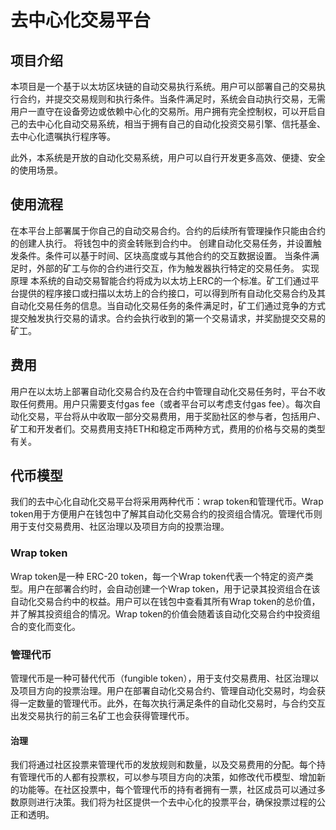 # 去中心化交易平台

## 项目介绍
本项目是一个基于以太坊区块链的自动交易执行系统。用户可以部署自己的交易执行合约，并提交交易规则和执行条件。当条件满足时，系统会自动执行交易，无需用户一直守在设备旁边或依赖中心化的交易所。用户拥有完全控制权，可以开启自己的去中心化自动交易系统，相当于拥有自己的自动化投资交易引擎、信托基金、去中心化遗嘱执行程序等。

此外，本系统是开放的自动化交易系统，用户可以自行开发更多高效、便捷、安全的使用场景。

## 使用流程
在本平台上部署属于你自己的自动交易合约。合约的后续所有管理操作只能由合约的创建人执行。
将钱包中的资金转账到合约中。
创建自动化交易任务，并设置触发条件。条件可以基于时间、区块高度或与其他合约的交互数据设置。
当条件满足时，外部的矿工与你的合约进行交互，作为触发器执行特定的交易任务。
实现原理
本系统的自动交易智能合约将成为以太坊上ERC的一个标准。矿工们通过平台提供的程序接口或扫描以太坊上的合约接口，可以得到所有自动化交易合约及其自动化交易任务的信息。当自动化交易任务的条件满足时，矿工们通过竞争的方式提交触发执行交易的请求。合约会执行收到的第一个交易请求，并奖励提交交易的矿工。

## 费用
用户在以太坊上部署自动化交易合约及在合约中管理自动化交易任务时，平台不收取任何费用。用户只需要支付gas fee（或者平台可以考虑支付gas fee）。每次自动化交易，平台将从中收取一部分交易费用，用于奖励社区的参与者，包括用户、矿工和开发者们。交易费用支持ETH和稳定币两种方式，费用的价格与交易的类型有关。

## 代币模型
我们的去中心化自动化交易平台将采用两种代币：wrap token和管理代币。Wrap token用于方便用户在钱包中了解其自动化交易合约的投资组合情况。管理代币则用于支付交易费用、社区治理以及项目方向的投票治理。

### Wrap token
Wrap token是一种 ERC-20 token，每一个Wrap token代表一个特定的资产类型。用户在部署合约时，会自动创建一个Wrap token，用于记录其投资组合在该自动化交易合约中的权益。用户可以在钱包中查看其所有Wrap token的总价值，并了解其投资组合的情况。Wrap token的价值会随着该自动化交易合约中投资组合的变化而变化。

### 管理代币
管理代币是一种可替代代币（fungible token），用于支付交易费用、社区治理以及项目方向的投票治理。用户在部署自动化交易合约、管理自动化交易时，均会获得一定数量的管理代币。此外，在每次执行满足条件的自动化交易时，与合约交互出发交易执行的前三名矿工也会获得管理代币。

#### 治理
我们将通过社区投票来管理代币的发放规则和数量，以及交易费用的分配。每个持有管理代币的人都有投票权，可以参与项目方向的决策，如修改代币模型、增加新的功能等。在社区投票中，每个管理代币的持有者拥有一票，社区成员可以通过多数原则进行决策。我们将为社区提供一个去中心化的投票平台，确保投票过程的公正和透明。
